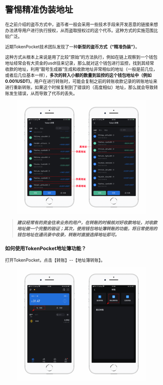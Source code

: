 # 警惕精准伪装地址

在之前介绍的盗币方式中，盗币者一般会采用一些技术手段来开发恶意的链接来想办法诱导用户进行执行授权，从而盗取授权过的这个代币。这种方式的实施范围比较广泛。

近期TokenPocket技术团队发现了一种**新型的盗币方式（“精准伪装”）**。

这种方式从根本上来说是用了比较“原始”的方法执行，例如在链上观察到一个钱包地址经常会有大资金的usdt往来记录，那么就对这个钱包进行监控，找到其经常收款的地址，利用“靓号生成器”生成和收款地址非常相似的地址（一般是前几位，或者后几位基本一样），**多次的转入小额的数量到监控的这个钱包地址中（例如0.001USDT)**。用户在进行转账时，可能会复制之前的转账收款记录的转账地址来进行重新转账，如果这个时候复制到了错误的（高度相似）地址，那么就会导致转账发生错误，从而导致了代币的丢失。

<figure><img src="../../.gitbook/assets/image (13).png" alt=""><figcaption></figcaption></figure>

> _**建议经常有的资金往来业务的用户，在转账的时候核对好收款地址，对收款地址做一个完整的验证；其次，使用钱包地址簿转账的功能，将日常使用的钱包地址在通讯录中收录，转账时直接选择地址即可。**_

### 如何使用TokenPocket地址簿功能？

打开TokenPocket，点击【转账】--【地址簿转账】。

<figure><img src="../../.gitbook/assets/image (7).png" alt=""><figcaption></figcaption></figure>
